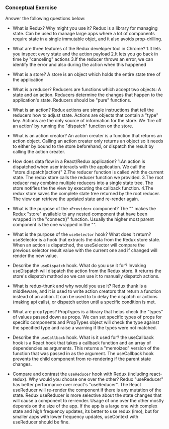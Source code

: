 ### Conceptual Exercise

Answer the following questions below:

- What is Redux? Why might you use it?
  Redux is a library for managing state. Can be used to manage large apps where a lot of components require state in a single immutable objet, and it also avoids prop-drilling.

- What are three features of the Redux developer tool in Chrome?
  1.It lets you inspect every state and the action payload
  2.It lets you go back in time by "canceling" actions
  3.If the reducer throws an error, we can identify the error and also during the action when this happened

- What is a store?
  A store is an object which holds the entire state tree of the application

- What is a reducer?
  Reducers are functions which accept two objects: A state and an action. Reducers determine the changes that happen to the application's state. Reducers should be "pure" functions.

- What is an action?
  Redux actions are simple instructions that tell the reducers how to adjust state. Actions are objects that contain a "type" key. Actions are the only source of information for the store. We 'fire off an action' by running the "dispatch" function on the store.

- What is an action creator?
  An action creater is a function that returns an action object. Calling an action creater only returns an object so it needs to either by bound to the store beforehand, or dispatch the result by calling the action creater.

- How does data flow in a React/Redux application?
  1.An action is dispatched when user interacts with the application. We call the "store.dispatch(action)"
  2.The reducer function is called with the current state. The redux store calls the reducer function we provided.
  3.The root reducer may combine multiple reducers into a single state tree. The store notifies the the view by executing the callback function.
  4.The redux store saves the complete state tree returned by the root reducer. The view can retrieve the updated state and re-render again.

- What is the purpose of the `<Provider>` component?
  The "<Provider/>" makes the Redux "store" available to any nested component that have been wrapped in the "connect()" function. Usually the higher most parent component is the one wrapped in the "<Provider />".

- What is the purpose of the `useSelector` hook? What does it return?
  useSelector is a hook that extracts the data from the Redux store state. When an action is dispatched, the useSelector will compare the previous selector result value with the current one and if changed will render the new value.

- Describe the `useDispatch` hook. What do you use it for?
  Invoking useDispatch will dispatch the action from the Redux store. It returns the store's dispatch mathod so we can use it to manually dispatch actions.

- What is redux-thunk and why would you use it?
  Redux thunk is a middleware, and it is used to write action creators that return a function instead of an action. It can be used to to delay the dispatch or actions (making api calls), or dispatch action until a specific condition is met.

- What are propTypes?
  PropTypes is a library that helps check the "types" of values passed down as props. We can set specific types of props for specific components and PropTypes object will check the type against the specified type and raise a warning if the types were not matched.

- Describe the `useCallback` hook. What is it used for?
  the useCallback hook is a React hook that takes a callback function and an array of dependencies as arguments. This returns a "memoized" version of the function that was passed in as the argument. The useCallback hook prevents the child component from re-rendering if the parent state changes.

- Compare and contrast the `useReducer` hook with Redux (including react-redux). Why would you choose one over the other?
  Redux "useReducer" has better performance over react's "useReducer". The React useReducer will re-render the component if there is any mutation of the state. Redux useReducer is more selective about the state changes that will cause a component to re-render. Usage of one over the other mostly depends on the size of the app. If the app is a large one with complex state and high frequency updates, its better to use redux (imo), but for smaller apps with lower frequency updates, useContext with useReducer should be fine.
